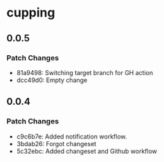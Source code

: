 # cupping

## 0.0.5

### Patch Changes

- 81a9498: Switching target branch for GH action
- dcc49d0: Empty change

## 0.0.4

### Patch Changes

- c9c6b7e: Added notification workflow.
- 3bdab26: Forgot changeset
- 5c32ebc: Added changeset and Github workflow
